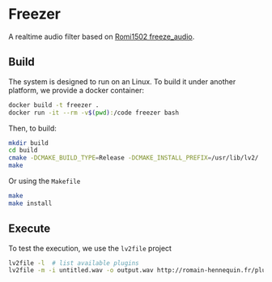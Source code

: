 # Freezer
A realtime audio filter based on
[Romi1502 freeze_audio](https://github.com/romi1502/freeze_audio).

## Build

The system is designed to run on an Linux. To build it under another platform,
we provide a docker container:
```bash
docker build -t freezer .
docker run -it --rm -v$(pwd):/code freezer bash
```

Then, to build:
```bash
mkdir build
cd build
cmake -DCMAKE_BUILD_TYPE=Release -DCMAKE_INSTALL_PREFIX=/usr/lib/lv2/ ..
make
```

Or using the `Makefile`
```bash
make
make install
```

## Execute

To test the execution, we use the `lv2file` project
```bash
lv2file -l  # list available plugins
lv2file -m -i untitled.wav -o output.wav http://romain-hennequin.fr/plugins/mod-devel/Freeze
```
